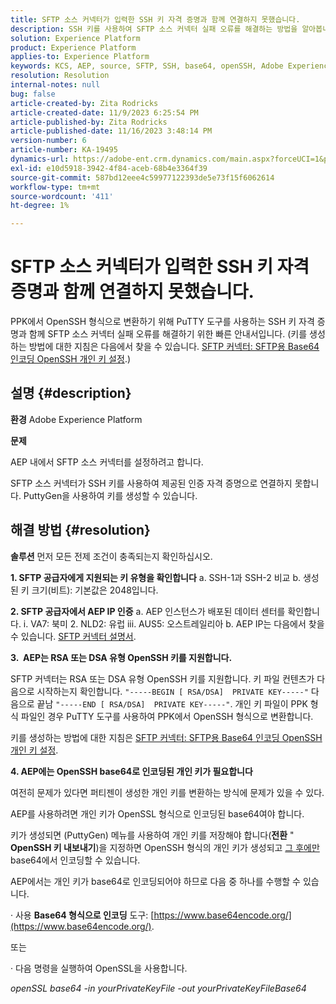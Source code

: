 ```yaml
---
title: SFTP 소스 커넥터가 입력한 SSH 키 자격 증명과 함께 연결하지 못했습니다.
description: SSH 키를 사용하여 SFTP 소스 커넥터 실패 오류를 해결하는 방법을 알아봅니다.
solution: Experience Platform
product: Experience Platform
applies-to: Experience Platform
keywords: KCS, AEP, source, SFTP, SSH, base64, openSSH, Adobe Experience Platform, 문제 해결, 커넥터, 연결 실패, SSH 키 자격 증명
resolution: Resolution
internal-notes: null
bug: false
article-created-by: Zita Rodricks
article-created-date: 11/9/2023 6:25:54 PM
article-published-by: Zita Rodricks
article-published-date: 11/16/2023 3:48:14 PM
version-number: 6
article-number: KA-19495
dynamics-url: https://adobe-ent.crm.dynamics.com/main.aspx?forceUCI=1&pagetype=entityrecord&etn=knowledgearticle&id=1b71a96a-2d7f-ee11-8179-6045bd006793
exl-id: e10d5918-3942-4f84-aceb-68b4e3364f39
source-git-commit: 587bd12eee4c59977122393de5e73f15f6062614
workflow-type: tm+mt
source-wordcount: '411'
ht-degree: 1%

---
```


# SFTP 소스 커넥터가 입력한 SSH 키 자격 증명과 함께 연결하지 못했습니다.


PPK에서 OpenSSH 형식으로 변환하기 위해 PuTTY 도구를 사용하는 SSH 키 자격 증명과 함께 SFTP 소스 커넥터 실패 오류를 해결하기 위한 빠른 안내서입니다. (키를 생성하는 방법에 대한 지침은 다음에서 찾을 수 있습니다. [SFTP 커넥터: SFTP용 Base64 인코딩 OpenSSH 개인 키 설정](https://experienceleague.adobe.com/docs/experience-platform/sources/connectors/cloud-storage/sftp.html#set-up-a-base64-encoded-openssh-private-key-for-sftp).)

## 설명 {#description}


<b>환경</b>
Adobe Experience Platform

<b>문제</b>

AEP 내에서 SFTP 소스 커넥터를 설정하려고 합니다.

SFTP 소스 커넥터가 SSH 키를 사용하여 제공된 인증 자격 증명으로 연결하지 못합니다. PuttyGen을 사용하여 키를 생성할 수 있습니다.


## 해결 방법 {#resolution}


<b>솔루션</b>
먼저 모든 전제 조건이 충족되는지 확인하십시오.

<b>1. SFTP 공급자에게 지원되는 키 유형을 확인합니다</b>
a. SSH-1과 SSH-2 비교 b. 생성된 키 크기(비트): 기본값은 2048입니다.

<b>2. SFTP 공급자에서 AEP IP 인증</b>
a. AEP 인스턴스가 배포된 데이터 센터를 확인합니다.
i. VA7: 북미 2. NLD2: 유럽 iii. AUS5: 오스트레일리아 b. AEP IP는 다음에서 찾을 수 있습니다. [SFTP 커넥터 설명서](https://experienceleague.adobe.com/docs/experience-platform/sources/connectors/cloud-storage/sftp.html).



<b>3.  AEP는 RSA 또는 DSA 유형 OpenSSH 키를 지원합니다.</b>

SFTP 커넥터는 RSA 또는 DSA 유형 OpenSSH 키를 지원합니다. 키 파일 컨텐츠가 다음으로 시작하는지 확인합니다. `"-----BEGIN [ RSA/DSA]  PRIVATE KEY-----"` 다음으로 끝남 `"-----END [ RSA/DSA]  PRIVATE KEY-----"`. 개인 키 파일이 PPK 형식 파일인 경우 PuTTY 도구를 사용하여 PPK에서 OpenSSH 형식으로 변환합니다.

키를 생성하는 방법에 대한 지침은 [SFTP 커넥터: SFTP용 Base64 인코딩 OpenSSH 개인 키 설정](https://experienceleague.adobe.com/docs/experience-platform/sources/connectors/cloud-storage/sftp.html#set-up-a-base64-encoded-openssh-private-key-for-sftp).



<b>4. AEP에는 OpenSSH base64로 인코딩된 개인 키가 필요합니다 </b>



여전히 문제가 있다면 퍼티젠이 생성한 개인 키를 변환하는 방식에 문제가 있을 수 있다.

AEP를 사용하려면 개인 키가 OpenSSL 형식으로 인코딩된 base64여야 합니다.

키가 생성되면 (PuttyGen) 메뉴를 사용하여 개인 키를 저장해야 합니다(<b>전환</b> &quot; <b>OpenSSH 키 내보내기</b>)을 지정하면 OpenSSH 형식의 개인 키가 생성되고 <u>그 후에만</u> base64에서 인코딩할 수 있습니다.

AEP에서는 개인 키가 base64로 인코딩되어야 하므로 다음 중 하나를 수행할 수 있습니다.

· 사용 <b>Base64 형식으로 인코딩</b> 도구: [https://www.base64encode.org/](https://www.base64encode.org/).

또는

· 다음 명령을 실행하여 OpenSSL을 사용합니다.

*openSSL base64 -in yourPrivateKeyFile -out yourPrivateKeyFileBase64*

